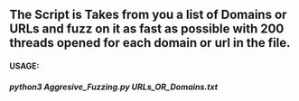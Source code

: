 ## The Script is Takes from you a list of Domains or URLs and fuzz on it as fast as possible with 200 threads opened for each domain or url in the file.


#### USAGE:

##### python3 Aggresive_Fuzzing.py URLs_OR_Domains.txt

